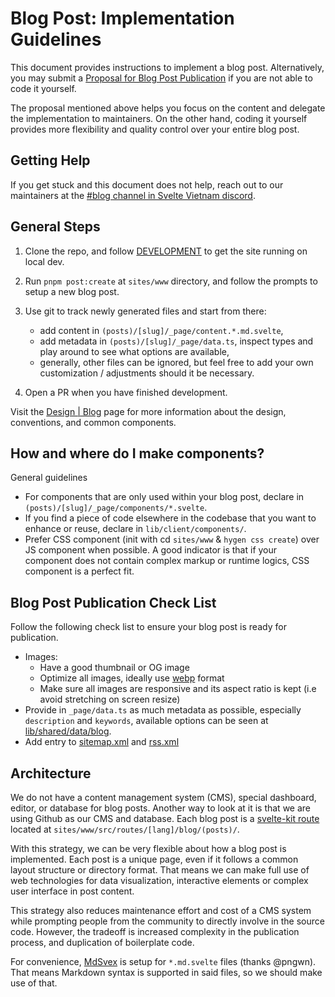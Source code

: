 # Blog Post: Implementation Guidelines

This document provides instructions to implement a blog post. Alternatively,
you may submit a [Proposal for Blog Post Publication](https://github.com/sveltevietnam/sveltevietnam.dev/issues/new/choose)
if you are not able to code it yourself.

The proposal mentioned above helps you focus on the content and delegate the implementation to maintainers. On the other hand, coding it yourself provides more flexibility and quality control over your entire blog post.

## Getting Help

If you get stuck and this document does not help, reach out to our maintainers at the [#blog channel in Svelte Vietnam discord](https://discord.com/channels/1066621936546877450/1140975328781676616).

## General Steps

1. Clone the repo, and follow [DEVELOPMENT](./DEVELOPMENT.md) to get the site running on local dev.
2. Run `pnpm post:create` at `sites/www` directory, and follow the prompts to setup a new blog post.
3. Use git to track newly generated files and start from there:

   - add content in `(posts)/[slug]/_page/content.*.md.svelte`,
   - add metadata in `(posts)/[slug]/_page/data.ts`, inspect types and play around to see what options are available,
   - generally, other files can be ignored, but feel free to add your own customization / adjustments should it be necessary.

4. Open a PR when you have finished development.

Visit the [Design | Blog](https://www.sveltevietnam.dev/design/blog) page for more information about the design, conventions, and common components.

## How and where do I make components?

General guidelines

- For components that are only used within your blog post, declare in `(posts)/[slug]/_page/components/*.svelte`.
- If you find a piece of code elsewhere in the codebase that you want to enhance or reuse, declare in `lib/client/components/`.
- Prefer CSS component (init with cd `sites/www` & `hygen css create`) over JS component when possible. A good indicator is that if your component does not contain complex markup or runtime logics, CSS component is a perfect fit.

## Blog Post Publication Check List

Follow the following check list to ensure your blog post is ready for publication.

- Images:
  - Have a good thumbnail or OG image
  - Optimize all images, ideally use [webp](https://developers.google.com/speed/webp) format
  - Make sure all images are responsive and its aspect ratio is kept (i.e avoid stretching on screen resize)
- Provide in `_page/data.ts` as much metadata as possible, especially `description` and `keywords`, available options can be seen at [lib/shared/data/blog](../sites/www/src/lib/shared/data/blog/index.ts).
- Add entry to [sitemap.xml](<../sites/www/src/routes/(api)/sitemap.xml/+server.ts>) and [rss.xml](<../sites/www/src/routes/(api)/rss.xml/+server.ts>)

## Architecture

We do not have a content management system (CMS), special dashboard, editor, or database for blog posts. Another way to look at it is that we are using Github as our CMS and database. Each blog post is a [svelte-kit route](https://kit.svelte.dev/docs/routing#page) located at `sites/www/src/routes/[lang]/blog/(posts)/`.

With this strategy, we can be very flexible about how a blog post is implemented. Each post is a unique page, even if it follows a common layout structure or directory format. That means we can make full use of web technologies for data visualization, interactive elements or complex user interface in post content.

This strategy also reduces maintenance effort and cost of a CMS system while prompting people from the community to directly involve in the source code. However, the tradeoff is increased complexity in the publication process, and duplication of boilerplate code.

For convenience, [MdSvex](https://mdsvex.pngwn.io/) is setup for `*.md.svelte` files (thanks @pngwn). That means Markdown syntax is supported in said files, so we should make use of that.
